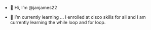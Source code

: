 - 👋 Hi, I’m @janjames22

- 🌱 I’m currently learning ... I enrolled at cisco skills for all and I am currently learning the while loop and for loop. 

